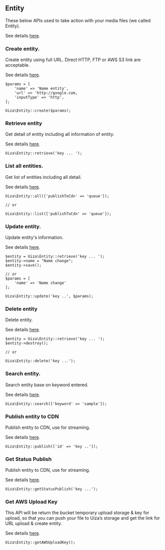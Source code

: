 ## Entity
These below APIs used to take action with your media files (we called Entity).

See details [here](https://docs.uiza.io/#video).

### Create entity.
Create entity using full URL. Direct HTTP, FTP or AWS S3 link are acceptable.

See details [here](https://docs.uiza.io/#create-entity).

````
$params = [
    'name' => 'Name entity',
    'url' => 'http://google.com,
    'inputType' => 'http',
];

Uiza\Entity::create($params);
````

### Retrieve entity
Get detail of entity including all information of entity.

See details [here](https://docs.uiza.io/#retrieve-an-entity).

````
Uiza\Entity::retrieve('key ... ');
````

### List all entities.
Get list of entities including all detail.

See details [here](https://docs.uiza.io/#list-all-entities).

````
Uiza\Entity::all(['publishToCdn' => 'queue']);

// or

Uiza\Entity::list(['publishToCdn' => 'queue']);
````

### Update entity.
Update entity's information.

See details [here](https://docs.uiza.io/#update-an-entity).

````
$entity = Uiza\Entity::retrieve('key ... ');
$entity->name = "Name change";
$entity->save();

// or
$params = [
    'name' => 'Name change'
];

Uiza\Entity::update('key ..', $params);
````

### Delete entity
Delete entity.

See details [here](https://docs.uiza.io/#delete-an-entity).

````
$entity = Uiza\Entity::retrieve('key ... ');
$entity->destroy();

// or

Uiza\Entity::delete('key ...');
````

### Search entity.
Search entity base on keyword entered.

See details [here](https://docs.uiza.io/#search-entity).

````
Uiza\Entity::search(['keyword' => 'sample']);
````

### Publish entity to CDN
Publish entity to CDN, use for streaming.

See details [here](https://docs.uiza.io/#publish-entity-to-cdn).

````
Uiza\Entity::publish(['id' => 'key ..']);
````

### Get Status Publish
Publish entity to CDN, use for streaming.

See details [here](https://docs.uiza.io/#get-status-publish).
````
Uiza\Entity::getStatusPublish('key ...');
````

### Get AWS Upload Key
This API will be return the bucket temporary upload storage & key for upload, so that you can push your file to Uiza’s storage and get the link for URL upload & create entity.

See details [here](https://docs.uiza.io/#get-aws-upload-key).

````
Uiza\Entity::getAWSUploadKey();
````
